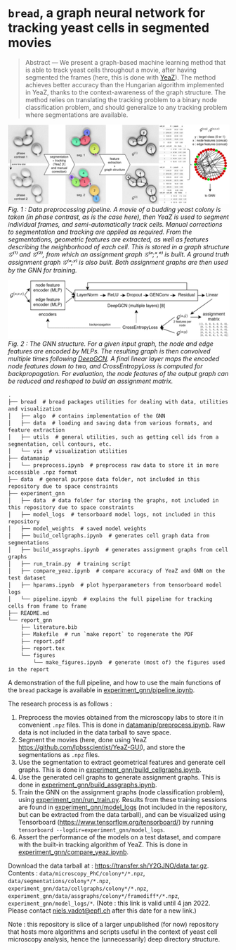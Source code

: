 # `bread`, a graph neural network for tracking yeast cells in segmented movies

> Abstract — We present a graph-based machine learning
method that is able to track yeast cells throughout a
movie, after having segmented the frames (here, this is done
with [YeaZ](https://github.com/lpbsscientist/YeaZ-GUI)). The method achieves better accuracy than
the Hungarian algorithm implemented in YeaZ, thanks to
the context-awareness of the graph structure. The method
relies on translating the tracking problem to a binary node
classification problem, and should generalize to any tracking
problem where segmentations are available.

![Fig 1 : Data preprocessing pipeline](report_gnn/figures/pipeline.png)
_Fig. 1 : Data preprocessing pipeline. A movie of a budding yeast colony is taken (in phase contrast, as is the case here), then YeaZ is used to segment individual frames, and semi-automatically track cells. Manual corrections to segmentation and tracking are applied as required. From the segmentations, geometric features are extracted, as well as features describing the neighborhood of each cell. This is stored in a graph structure 𝒢⁽¹⁾ and 𝒢⁽²⁾, from which an assignment graph 𝒢⁽ᵃ;ˣ,ᵉ⁾ is built. A ground truth assignment graph 𝒢⁽ᵃ;ʸ⁾ is also built. Both assignment graphs are then used by the GNN for training._

![Fig.2 : The GNN structure](report_gnn/figures/nn.png)
_Fig. 2 : The GNN structure. For a given input graph, the node and edge features are encoded by MLPs. The resulting graph is then convolved multiple times following [DeepGCN](https://arxiv.org/abs/2006.07739). A final linear layer maps the encoded node features down to two, and CrossEntropyLoss is computed for backpropagation. For evaluation, the node features of the output graph can be reduced and reshaped to build an assignment matrix._


```
.
├── bread  # bread packages utilities for dealing with data, utilities and visualization
│   ├── algo  # contains implementation of the GNN
│   ├── data  # loading and saving data from various formats, and feature extraction
│   ├── utils  # general utilities, such as getting cell ids from a segmentation, cell contours, etc.
│   └── vis  # visualization utilities
├── datamanip
│   └── preprocess.ipynb  # preprocess raw data to store it in more accessible .npz format
├── data  # general purpose data folder, not included in this repository due to space constraints
├── experiment_gnn
│   ├── data  # data folder for storing the graphs, not included in this repository due to space constraints
│   ├── model_logs  # tensorboard model logs, not included in this repository
│   ├── model_weights  # saved model weights
│   ├── build_cellgraphs.ipynb  # generates cell graph data from segmentations
│   ├── build_assgraphs.ipynb  # generates assignment graphs from cell graphs
│   ├── run_train.py  # training script
│   ├── compare_yeaz.ipynb  # compare accuracy of YeaZ and GNN on the test dataset
│   ├── hparams.ipynb  # plot hyperparameters from tensorboard model logs
│   └── pipeline.ipynb  # explains the full pipeline for tracking cells from frame to frame
├── README.md
└── report_gnn
    ├── literature.bib
    ├── Makefile  # run `make report` to regenerate the PDF
    ├── report.pdf
    ├── report.tex
    └── figures
        └── make_figures.ipynb  # generate (most of) the figures used in the report
```

A demonstration of the full pipeline, and how to use the main functions of the `bread` package is available in [experiment_gnn/pipeline.ipynb](experiment_gnn/pipeline.ipynb).

The research process is as follows :

1. Preprocess the movies obtained from the microscopy labs to store it in convenient `.npz` files. This is done in [datamanip/preprocess.ipynb](datamanip/preprocess.ipynb). Raw data is not included in the data tarball to save space.
2. Segment the movies (here, done using YeaZ https://github.com/lpbsscientist/YeaZ-GUI), and store the segmentations as `.npz` files.
3. Use the segmentation to extract geometrical features and generate cell graphs. This is done in [experiment_gnn/build_cellgraphs.ipynb](experiment_gnn/build_cellgraphs.ipynb).
4. Use the generated cell graphs to generate assignment graphs. This is done in [experiment_gnn/build_assgraphs.ipynb](experiment_gnn/build_assgraphs.ipynb).
5. Train the GNN on the assignment graphs (node classification problem), using [experiment_gnn/run_train.py](experiment_gnn/run_train.py). Results from these training sessions are found in [experiment_gnn/model_logs](experiment_gnn/run_train.py) (not included in the repository, but can be extracted from the data tarball), and can be visualized using Tensorboard (https://www.tensorflow.org/tensorboard/) by running `tensorboard --logdir=experiment_gnn/model_logs`.
6. Assert the performance of the models on a test dataset, and compare with the built-in tracking algorithm of YeaZ. This is done in [experiment_gnn/compare_yeaz.ipynb](experiment_gnn/compare_yeaz.ipynb).

Download the data tarball at : https://transfer.sh/Y2GJNO/data.tar.gz. Contents : `data/microscopy_PhC/colony*/*.npz`, `data/segmentations/colony*/*.npz`, `experiment_gnn/data/cellgraphs/colony*/*.npz`, `experiment_gnn/data/assgraphs/colony*/framediff*/*.npz`, `experiment_gnn/model_logs/*`. (Note : this link is valid until 4 jan 2022. Please contact niels.vadot@epfl.ch after this date for a new link.)

Note : this repository is slice of a larger unpublished (for now) repository that hosts more algorithms and scripts useful in the context of yeast cell microscopy analysis, hence the (unnecessarily) deep directory structure.
